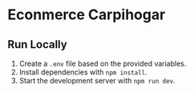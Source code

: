 # Econmerce Carpihogar

## Run Locally

1. Create a `.env` file based on the provided variables.
2. Install dependencies with `npm install`.
3. Start the development server with `npm run dev`.
